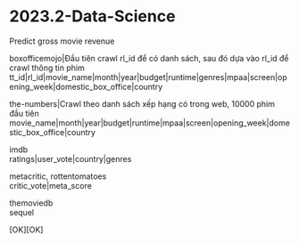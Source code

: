 # 2023.2-Data-Science
Predict gross movie revenue

boxofficemojo|Đầu tiên crawl rl_id để có danh sách, sau đó dựa vào rl_id để crawl thông tin phim											
tt_id|rl_id|movie_name|month|year|budget|runtime|genres|mpaa|screen|opening_week|domestic_box_office|country
												
the-numbers|Crawl theo danh sách xếp hạng có trong web, 10000 phim đầu tiên											
movie_name|month|year|budget|runtime|mpaa|screen|opening_week|domestic_box_office|country			
												
imdb												
ratings|user_vote|country|genres									
												
metacritic, rottentomatoes												
critic_vote|meta_score											
												
themoviedb												
sequel	

[OK][OK]
